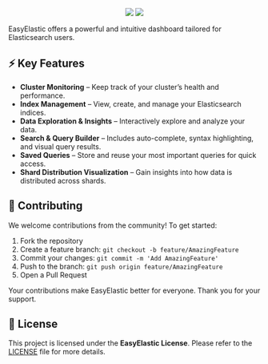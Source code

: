 <p align="center">
<img src="https://github.com/user-attachments/assets/eb8038fe-403c-4ee5-9811-b083d2d4591a#gh-light-mode-only">
<img src="https://github.com/user-attachments/assets/ba483c4b-d3f5-45a8-8b78-87fdb48e76be#gh-dark-mode-only">
</p>


EasyElastic offers a powerful and intuitive dashboard tailored for Elasticsearch users. 


## ⚡ Key Features  

- **Cluster Monitoring** – Keep track of your cluster’s health and performance.  
- **Index Management** – View, create, and manage your Elasticsearch indices.  
- **Data Exploration & Insights** – Interactively explore and analyze your data.  
- **Search & Query Builder** – Includes auto-complete, syntax highlighting, and visual query results.  
- **Saved Queries** – Store and reuse your most important queries for quick access.  
- **Shard Distribution Visualization** – Gain insights into how data is distributed across shards.  
## 🤝 Contributing

We welcome contributions from the community! To get started:

1. Fork the repository
2. Create a feature branch: `git checkout -b feature/AmazingFeature`  
3. Commit your changes: `git commit -m 'Add AmazingFeature'`  
4. Push to the branch: `git push origin feature/AmazingFeature`  
5. Open a Pull Request  

Your contributions make EasyElastic better for everyone. Thank you for your support.


## 📝 License

This project is licensed under the **EasyElastic License**. Please refer to the [LICENSE](LICENSE) file for more details.

